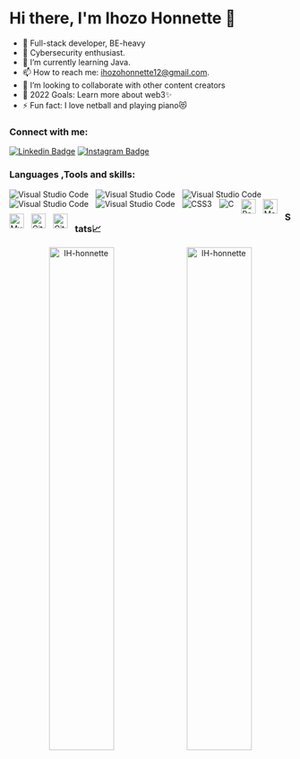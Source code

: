 
# Hi there, I'm Ihozo Honnette 👋

- 👯 Full-stack developer, BE-heavy
- 🔭 Cybersecurity enthusiast.
- 🌱 I’m currently learning Java.
- 📫 How to reach me: ihozohonnette12@gmail.com. 
- 👯 I’m looking to collaborate with other content creators
- 🥅 2022 Goals: Learn more about web3✨
- ⚡ Fun fact: I love netball and  playing piano😻
   
### Connect with me: 
[![Linkedin Badge](https://img.shields.io/badge/Honnette-1e76a0?style=flat&labelColor=0e76a8&logo=linkedin&logoColor=white)](https://www.linkedin.com/in/ihozo-marie-honnette-b44542214/) [![Instagram Badge](https://img.shields.io/badge/Honnette-1DA1F2?style=for-the-badge&logo=twitter&logoColor=white)](https://twitter.com/12_honest/) 

### Languages ,Tools and skills:
<img align="left"  alt="Visual Studio Code"  src="https://img.shields.io/badge/Java-ED8B00?  style=for-the-badge&logo=java&logoColor=white" style="padding-right:10px;"/>
<img  align="left"  alt="Visual Studio Code"  src="https://img.shields.io/badge/PHP-777BB4?style=for-the-badge&logo=php&logoColor=white" style="padding-right:10px;"/>
<img align="left"  alt="Visual Studio Code"  src="https://img.shields.io/badge/C%2B%2B-00599C?style=for-the-badge&logo=c%2B%2B&logoColor=white" style="padding-right:10px;"/>
<img align="left"  alt="Visual Studio Code"  src="https://img.shields.io/badge/JavaScript-F7DF1E?style=for-the-badge&logo=javascript&logoColor=black" style="padding-right:10px;"/>
<img align="left"  alt="Visual Studio Code"  src="https://img.shields.io/badge/HTML5-E34F26?style=for-the-badge&logo=html5&logoColor=white" style="padding-right:10px;"/>
<img align="left" alt="CSS3"  src="https://img.shields.io/badge/CSS3-1572B6?style=for-the-badge&logo=css3&logoColor=white" style="padding-right:10px;" />
<img align="left" alt="C"  src="https://img.shields.io/badge/C-00599C?style=for-the-badge&logo=c&logoColor=white" style="padding-right:10px;" />
<p></p>
<div>
<img align="left" alt="React" width="26px" src="https://cdn.jsdelivr.net/gh/devicons/devicon/icons/react/react-original.svg" style="padding-right:10px;" />
<img align="left" alt="MongoDB" width="26px" src="https://cdn.jsdelivr.net/gh/devicons/devicon/icons/mongodb/mongodb-original.svg" style="padding-right:10px;" />
<img align="left" alt="MySQL" width="26px" src="https://cdn.jsdelivr.net/gh/devicons/devicon/icons/mysql/mysql-original.svg" style="padding-right:10px;" />
<img align="left" alt="Git" width="26px" src="https://cdn.jsdelivr.net/gh/devicons/devicon/icons/git/git-original.svg" style="padding-right:10px;" />
<img align="left" alt="GitHub" width="26px" src="https://user-images.githubusercontent.com/3369400/139447912-e0f43f33-6d9f-45f8-be46-2df5bbc91289.png" style="padding-right:10px;" />
</div>   
<br/>

### Stats📈
<p align="center">
<img width="48%" src="https://github-readme-stats.vercel.app/api?username=IH-honnette&show_icons=true&theme=dracula&title_color=ff8000&text_color=ffffff&bg_color=6a6a6a&locale=en&hide_border=true" alt="IH-honnette" />
<img width="48%" src="https://github-readme-streak-stats.herokuapp.com/?user=IH-honnette&theme=highcontrast&hide_border=true" alt="IH-honnette" />
</p> 

